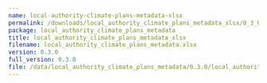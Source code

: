```yaml
---
name: local-authority-climate-plans-metadata-xlsx
permalink: /downloads/local_authority_climate_plans_metadata_xlsx/0_3_0
package: local_authority_climate_plans_metadata
title: local_authority_climate_plans_metadata_xlsx
filename: local_authority_climate_plans_metadata.xlsx
version: 0.3.0
full_version: 0.3.0
file: /data/local_authority_climate_plans_metadata/0.3.0/local_authority_climate_plans_metadata.xlsx
---
```

